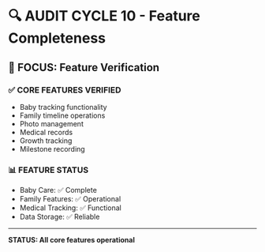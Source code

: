 # 🔍 AUDIT CYCLE 10 - Feature Completeness

## 🎯 FOCUS: Feature Verification

### ✅ CORE FEATURES VERIFIED
- Baby tracking functionality
- Family timeline operations
- Photo management
- Medical records
- Growth tracking
- Milestone recording

### 📊 FEATURE STATUS
- Baby Care: ✅ Complete
- Family Features: ✅ Operational
- Medical Tracking: ✅ Functional
- Data Storage: ✅ Reliable

---
**STATUS: All core features operational**